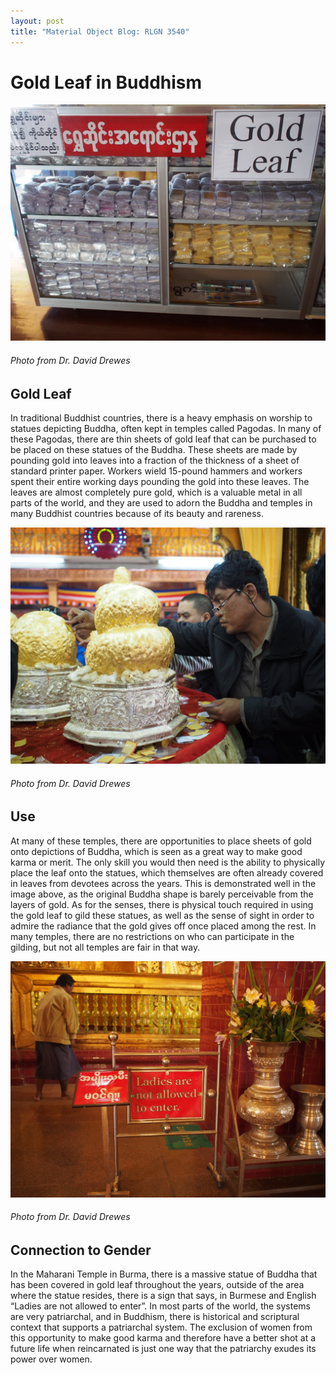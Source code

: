 ```yaml
---
layout: post
title: "Material Object Blog: RLGN 3540"
---
```

# Gold Leaf in Buddhism

![Gold Leaf for Sale.](https://raw.githubusercontent.com/brennana04/Blog-Assignment/refs/heads/master/assets/IMG_1354.jpeg) 
###### Photo from Dr. David Drewes

## Gold Leaf
In traditional Buddhist countries, there is a heavy emphasis on worship to statues depicting Buddha, often kept in temples called Pagodas. In many of these Pagodas, there are thin sheets of gold leaf that can be purchased to be placed on these statues of the Buddha. These sheets are made by pounding gold into leaves into a fraction of the thickness of a sheet of standard printer paper. Workers wield 15-pound hammers and workers spent their entire working days pounding the gold into these leaves.  The leaves are almost completely pure gold, which is a valuable metal in all parts of the world, and they are used to adorn the Buddha and temples in many Buddhist countries because of its beauty and rareness.

![Use of Gold Leaf in a Temple.](https://raw.githubusercontent.com/brennana04/Blog-Assignment/refs/heads/master/assets/IMG_1356.jpeg)
###### Photo from Dr. David Drewes

## Use 
 At many of these temples, there are opportunities to place sheets of gold onto depictions of Buddha, which is seen as a great way to make good karma or merit. The only skill you would then need is the ability to physically place the leaf onto the statues, which themselves are often already covered in leaves from devotees across the years. This is demonstrated well in the image above, as the original Buddha shape is barely perceivable from the layers of gold. As for the senses, there is physical touch required in using the gold leaf to gild these statues, as well as the sense of sight in order to admire the radiance that the gold gives off once placed among the rest. In many temples, there are no restrictions on who can participate in the gilding, but not all temples are fair in that way.
 
![Sign Outside Gold Leaf Devotion.](https://raw.githubusercontent.com/brennana04/Blog-Assignment/refs/heads/master/assets/IMG_1355.jpeg)
###### Photo from Dr. David Drewes

## Connection to Gender
In the Maharani Temple in Burma, there is a massive statue of Buddha that has been covered in gold leaf throughout the years, outside of the area where the statue resides, there is a sign that says, in Burmese and English “Ladies are not allowed to enter”. In most parts of the world, the systems are very patriarchal, and in Buddhism, there is historical and scriptural context that supports a patriarchal system. The exclusion of women from this opportunity to make good karma and therefore have a better shot at a future life when reincarnated is just one way that the patriarchy exudes its power over women. 























